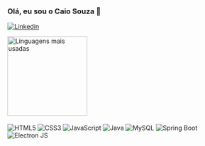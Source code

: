 ### Olá, eu sou o Caio Souza 👋



[![Linkedin](https://img.shields.io/badge/LinkedIn-0077B5?style=for-the-badge&logo=linkedin&logoColor=white)](https://www.linkedin.com/in/caiomoises/)

<div>
    <a href="https://github.com/cmoiss/">
<!-- <img height="180em" src="https://github-readme-stats.vercel.app/api?username=cmoiss&show_icons=true&theme=gruvbox" alt="Status do meu GitHub" /> -->
        <img height="180em" src="https://github-readme-stats.vercel.app/api/top-langs/?username=cmoiss" alt="Linguagens mais usadas">
    </a>
</div>


<div style="display: inline_block"><br/>
    <img align="center" alt="HTML5" src="https://img.shields.io/badge/HTML5-E34F26?style=for-the-badge&logo=html5&logoColor=white" />
    <img align="center" alt="CSS3" src="https://img.shields.io/badge/CSS3-1572B6?style=for-the-badge&logo=css3&logoColor=white" />
    <img align="center" alt="JavaScript" src="https://img.shields.io/badge/JavaScript-F7DF1E?style=for-the-badge&logo=javascript&logoColor=black" />
    <img align="center" alt="Java" src="https://img.shields.io/badge/Java-ED8B00?style=for-the-badge&logo=openjdk&logoColor=white" />
    <img align="center" alt="MySQL" src="https://img.shields.io/badge/MySQL-005C84?style=for-the-badge&logo=mysql&logoColor=white" />
    <img align="center" alt="Spring Boot" src="https://img.shields.io/badge/Spring_Boot-6DB33F?style=for-the-badge&logo=spring-boot&logoColor=white" />
    <img align="center" alt="Electron JS" src="https://img.shields.io/badge/Electron-2B2E3A?style=for-the-badge&logo=electron&logoColor=9FEAF9" />
</div><br/>
